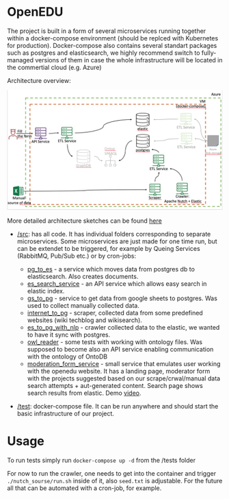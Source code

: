 # OpenEDU

The project is built in a form of several microservices running together within a docker-compose environment 
(should be replced with Kubernetes for production).
Docker-compose also contains several standart packages such as postgres and elasticsearch, we highly recommend switch to
fully-managed versions of them in case the whole infrastructure will be located in the commertial cloud (e.g. Azure)

Architecture overview:

![architecture](https://github.com/WomenPlusPlus/deploy-impact-22-openedu-b/blob/main/docs/arc.png?raw=true)

More detailed architecture sketches can be found [here](https://docs.google.com/presentation/d/1CGnFI20MGYqmDS8LOK22kPZibg2cCyxN/edit?usp=sharing&ouid=116107646250723740329&rtpof=true&sd=true)


- [/src](https://github.com/WomenPlusPlus/deploy-impact-22-openedu-b/tree/main/src): has all code. 
It has individual folders corresponding to separate microservices. 
Some microservices are just made for one time run, but can be extendet to be triggered, 
for example by Queing Services (RabbitMQ, Pub/Sub etc.) or by cron-jobs:
	- [pg_to_es](https://github.com/WomenPlusPlus/deploy-impact-22-openedu-b/tree/main/src/pg_to_es) - a service
	which moves data from postgres db to elasticsearch. Also creates documents.
	- [es_search_service](https://github.com/WomenPlusPlus/deploy-impact-22-openedu-b/tree/main/src/es_search_service) - an
	API service which allows easy search in elastic index.
	- [gs_to_pg](https://github.com/WomenPlusPlus/deploy-impact-22-openedu-b/tree/main/src/gs_to_pg) - service to get data
	from google sheets to postgres. Was used to collect manually collected data.
	- [internet_to_pg](https://github.com/WomenPlusPlus/deploy-impact-22-openedu-b/tree/main/src/internet_to_pg) - scraper,
	collected data from some predefined websites (wiki techblog and wikisearch).
	- [es_to_pg_with_nlp](https://github.com/WomenPlusPlus/deploy-impact-22-openedu-b/tree/main/src/es_to_pg_with_nlp) - crawler
	collected data to the elastic, we wanted to have it sync with postgres.
	- [owl_reader](https://github.com/WomenPlusPlus/deploy-impact-22-openedu-b/tree/main/src/owl_reader) - some tests with working with
	ontology files. Was supposed to become also an API service enabling communication with the ontology of OntoDB
	- [moderation_form_service](https://github.com/WomenPlusPlus/deploy-impact-22-openedu-b/tree/main/src/moderation_form_service) - 
	small service that emulates user working with the openedu website. It has a landing page, moderator form with the projects suggested
	based on our scrape/crwal/manual data search attempts + aut-generated content. Search page shows search results from elastic. Demo 
	[video](https://drive.google.com/file/d/1PjwT7DkbZNVkVdo_3Koq7fxBzcJfMGZH/view?usp=sharing).


- [/test](https://github.com/WomenPlusPlus/deploy-impact-22-openedu-b/tree/main/test): docker-compose file.
It can be run anywhere and should start the basic infrastructure of our project.

# Usage

To run tests simply run `docker-compose up -d` from the /tests folder

For now to run the crawler, one needs to get into the container and trigger `./nutch_sourse/run.sh` inside of it, also `seed.txt` is adjustable. For the future all that can be automated with a cron-job, for example.
